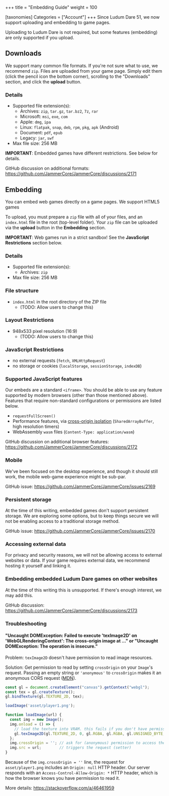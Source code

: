 +++
title = "Embedding Guide"
weight = 100

[taxonomies]
Categories = ["Account"]
+++
Since Ludum Dare 51, we now support uploading and embedding to game pages.

Uploading to Ludum Dare is not required, but some features (embedding) are only supported if you upload.


## Downloads
We support many common file formats. If you're not sure what to use, we recommend `zip`. Files are uploaded from your game page. Simply edit them (click the pencil icon the bottom corner), scrolling to the "Downloads" section, and click the **upload** button.


### Details
* Supported file extension(s):
  * Archives: `zip`, `tar.gz`, `tar.bz2`, `7z`, `rar`
  * Microsoft: `msi`, `exe`, `com`
  * Apple: `dmg`, `ipa`
  * Linux: `flatpak`, `snap`, `deb`, `rpm`, `pkg`, `apk` (Android)
  * Document: `pdf`, `epub`
  * Legacy: `jar`, `swf`
* Max file size: 256 MB

**IMPORTANT**: Embedded games have different restrictions. See below for details.

GitHub discussion on additional formats: <https://github.com/JammerCore/JammerCore/discussions/2171>

## Embedding
You can embed web games directly on a game pages. We support HTML5 games 

To upload, you must prepare a `zip` file with all of your files, and an `index.html` file in the root (top-level folder). Your `zip` file can be uploaded via the **upload** button in the **Embedding** section.

**IMPORTANT**: Web games run in a strict sandbox! See the **JavaScript Restrictions** section below.

### Details
* Supported file extension(s):
  * Archives: `zip`
* Max file size: 256 MB

### File structure 
* `index.html` in the root directory of the ZIP file
  * (TODO: Allow users to change this)

### Layout Restrictions
* 948x533 pixel resolution (16:9)
  * (TODO: Allow users to change this)

### JavaScript Restrictions
* no external requests (`fetch`, `XMLHttpRequest`)
* no storage or cookies (`localStorage`, `sessionStorage`, `indexDB`)

### Supported JavaScript features
Our embeds are a standard `<iframe>`. You should be able to use any feature supported by modern browsers (other than those mentioned above). Features that require non-standard configurations or permissions are listed below.

* `requestFullScreen()`
* Performance features, via [cross-origin isolation](https://web.dev/cross-origin-isolation-guide/) (`SharedArrayBuffer`, high resolution timers)
* WebAssembly `wasm` files (`Content-Type: application/wasm`)

GitHub discussion on additional browser features: https://github.com/JammerCore/JammerCore/discussions/2172

### Mobile
We've been focused on the desktop experience, and though it should still work, the mobile web-game experience might be sub-par.

GitHub issue: <https://github.com/JammerCore/JammerCore/issues/2169>

### Persistent storage
At the time of this writing, embedded games don't support persistent storage. We are exploring some options, but to keep things secure we will not be enabling access to a traditional storage method.

GitHub issue: <https://github.com/JammerCore/JammerCore/issues/2170>

### Accessing external data
For privacy and security reasons, we will not be allowing access to external websites or data. If your game requires external data, we recommend hosting it yourself and linking it.

### Embedding embedded Ludum Dare games on other websites
At the time of this writing this is unsupported. If there's enough interest, we may add this.

GitHub discussion: <https://github.com/JammerCore/JammerCore/discussions/2173>

### Troubleshooting

#### "Uncaught DOMException: Failed to execute 'texImage2D' on 'WebGLRenderingContext': The cross-origin image at ..." or "Uncaught DOMException: The operation is insecure."
Problem: `texImage2D` doesn't have permission to read image resources.

Solution: Get permission to read by setting `crossOrigin` on your `Image`'s request. Passing an empty string or `'anonymous'` to `crossOrigin` makes it an anonymous CORS request ([MDN](https://developer.mozilla.org/en-US/docs/Web/API/HTMLImageElement/crossOrigin)).

```javascript
const gl = document.createElement("canvas").getContext("webgl");
const tex = gl.createTexture();
gl.bindTexture(gl.TEXTURE_2D, tex);

loadImage('asset/player1.png');

function loadImage(url) {
  const img = new Image();
  img.onload = () => {
    // load the texture into VRAM. this fails if you don't have permission to access the response
    gl.texImage2D(gl.TEXTURE_2D, 0, gl.RGBA, gl.RGBA, gl.UNSIGNED_BYTE, img);
  };
  img.crossOrigin = ''; // ask for (anonymous) permission to access the response
  img.src = url;        // triggers the request (setter)
}
```
Because of the `img.crossOrigin = ''` line, the request for `asset/player1.png` includes an `Origin: null` HTTP header. Our server responds with an `Access-Control-Allow-Origin: *` HTTP header, which is how the browser knows you have permission to read it.

More details: <https://stackoverflow.com/a/46461959>
